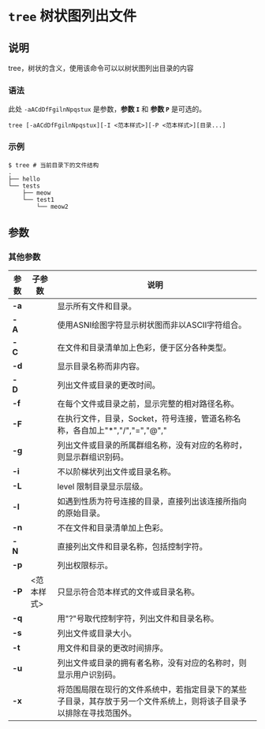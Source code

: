 # `tree` 树状图列出文件

## 说明

tree，树状的含义，使用该命令可以以树状图列出目录的内容

### 语法

此处 `-aACdDfFgilnNpqstux` 是参数，**参数 `I`** 和 **参数 `P`** 是可选的。

```shell
tree [-aACdDfFgilnNpqstux][-I <范本样式>][-P <范本样式>][目录...]
```

### 示例

```shell
$ tree # 当前目录下的文件结构
.
├── hello
└── tests
    ├── meow
    └── test1
        └── meow2
```

## 参数

### 其他参数

| 参数 | 子参数 | 说明 |
| ------- | --- | ------------------ |
| **-a** | | 显示所有文件和目录。 |
| **-A**  | | 使用ASNI绘图字符显示树状图而非以ASCII字符组合。 |
| **-C**  | | 在文件和目录清单加上色彩，便于区分各种类型。 |
| **-d**  | | 显示目录名称而非内容。 |
| **-D**  | | 列出文件或目录的更改时间。 |
| **-f**  | | 在每个文件或目录之前，显示完整的相对路径名称。 |
| **-F**  | | 在执行文件，目录，Socket，符号连接，管道名称名称，各自加上"\*","/","=","@","|"号。 |
| **-g**  | | 列出文件或目录的所属群组名称，没有对应的名称时，则显示群组识别码。 |
| **-i**  | | 不以阶梯状列出文件或目录名称。 |
| **-L**  | | level 限制目录显示层级。 |
| **-l**  | | 如遇到性质为符号连接的目录，直接列出该连接所指向的原始目录。 |
| **-n**  | | 不在文件和目录清单加上色彩。 |
| **-N**  | | 直接列出文件和目录名称，包括控制字符。 |
| **-p**  | | 列出权限标示。 |
| **-P** | <范本样式> | 只显示符合范本样式的文件或目录名称。 |
| **-q**  | | 用"?"号取代控制字符，列出文件和目录名称。 |
| **-s**  | | 列出文件或目录大小。 |
| **-t**  | | 用文件和目录的更改时间排序。 |
| **-u**  | | 列出文件或目录的拥有者名称，没有对应的名称时，则显示用户识别码。 |
| **-x**  | | 将范围局限在现行的文件系统中，若指定目录下的某些子目录，其存放于另一个文件系统上，则将该子目录予以排除在寻找范围外。 |